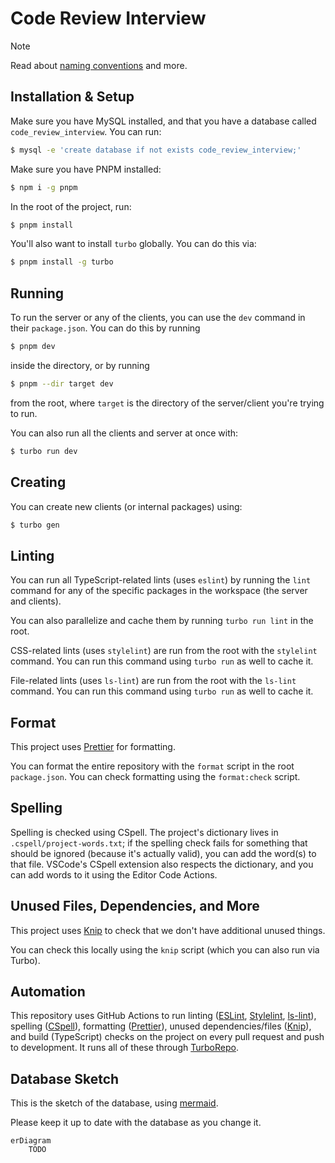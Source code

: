 # Code Review Interview

> [!NOTE]
> Read about [naming conventions](https://hilma.atlassian.net/wiki/spaces/TD/pages/723943513/Naming+Conventions) and more.

## Installation & Setup

Make sure you have MySQL installed, and that you have a database called `code_review_interview`. You can run:

```bash
$ mysql -e 'create database if not exists code_review_interview;'
```

Make sure you have PNPM installed:

```bash
$ npm i -g pnpm
```

In the root of the project, run:

```bash
$ pnpm install
```

You'll also want to install `turbo` globally. You can do this via:

```bash
$ pnpm install -g turbo
```

## Running

To run the server or any of the clients, you can use the `dev` command in their `package.json`. You can do this by running

```bash
$ pnpm dev
```

inside the directory, or by running

```bash
$ pnpm --dir target dev
```

from the root, where `target` is the directory of the server/client you're trying to run.

You can also run all the clients and server at once with:

```bash
$ turbo run dev
```

## Creating

You can create new clients (or internal packages) using:

```bash
$ turbo gen
```

## Linting

You can run all TypeScript-related lints (uses `eslint`) by running the `lint` command for any of the specific packages in the workspace (the server and clients).

You can also parallelize and cache them by running `turbo run lint` in the root.

CSS-related lints (uses `stylelint`) are run from the root with the `stylelint` command. You can run this command using `turbo run` as well to cache it.

File-related lints (uses `ls-lint`) are run from the root with the `ls-lint` command. You can run this command using `turbo run` as well to cache it.

## Format

This project uses [Prettier](https://prettier.io/) for formatting.

You can format the entire repository with the `format` script in the root `package.json`. You can check formatting using the `format:check` script.

## Spelling

Spelling is checked using CSpell. The project's dictionary lives in `.cspell/project-words.txt`; if the spelling check fails for something that should be ignored (because it's actually valid), you can add the word(s) to that file. VSCode's CSpell extension also respects the dictionary, and you can add words to it using the Editor Code Actions.

## Unused Files, Dependencies, and More

This project uses [Knip](https://knip.dev/) to check that we don't have additional unused things.

You can check this locally using the `knip` script (which you can also run via Turbo).

## Automation

This repository uses GitHub Actions to run linting ([ESLint](https://eslint.org/), [Stylelint](https://stylelint.io/), [ls-lint](https://ls-lint.org/)), spelling ([CSpell](https://cspell.org/docs/getting-started/)), formatting ([Prettier](https://prettier.io/)), unused dependencies/files ([Knip](https://knip.dev/)), and build (TypeScript) checks on the project on every pull request and push to development. It runs all of these through [TurboRepo](https://turbo.build/repo/docs).

## Database Sketch

This is the sketch of the database, using [mermaid](https://mermaid.js.org/).

Please keep it up to date with the database as you change it.

```mermaid
erDiagram
    TODO
```
